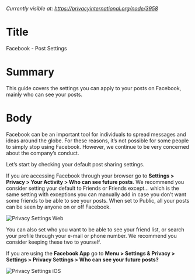 *Currently visible at: https://privacyinternational.org/node/3958*

# Title
Facebook - Post Settings

# Summary
This guide covers the settings you can apply to your posts on Facebook, mainly who can see your posts.

# Body 

Facebook can be an important tool for individuals to spread messages and ideas around the globe. For these reasons, it’s not possible for some people to simply stop using Facebook. However, we continue to be very concerned about the company’s conduct.

Let’s start by checking your default post sharing settings.

If you are accessing Facebook through your browser go to **Settings > Privacy > Your Activity > Who can see future posts**. We recommend you consider setting your default to Friends or Friends except… which is the same setting with exceptions you can manually add in case you don’t want some friends to be able to see your posts. When set to Public, all your posts can be seen by anyone on or off Facebook.

![Privacy Settings Web](../../images/Facebook/fb-post-1.png?raw=true)

You can also set who you want to be able to see your friend list, or search your profile through your e-mail or phone number. We recommend you consider keeping these two to yourself.

If you are using the **Facebook App** go to **Menu > Settings & Privacy > Settings > Privacy Settings > Who can see your future posts?**

![Privacy Settings iOS](../../images/Facebook/fb-post-2.PNG?raw=true)
